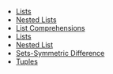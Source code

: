 + [Lists]()
+ [Nested Lists]()
+ [List Comprehensions]()
+ [Lists]()
+ [Nested List]()
+ [Sets-Symmetric Difference]()
+ [Tuples]()
